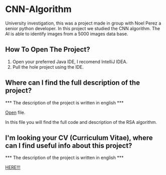 # CNN-Algorithm
University investigation, this was a project made in group with Noel Perez a senior python developer. In this project we studied the CNN algorithm. The AI is able to identify images from a 5000 images data base.  


## How To Open The Project?
1. Open your preferred Java IDE, I recomend IntelliJ IDEA. 
2. Pull the hole project using the IDE.

## Where can I find the full description of the project?
*** The description of the project is written in english ***

[Open](https://github.com/juanfranciscocis/CNN-Algorithm-/blob/a6a13c422fed17c5b0ce60abd452baaf7fac0bc5/CNN.pdf) file. 

In this file you will find the full code and description of the RSA algorithm.

## I'm looking your CV (Curriculum Vitae), where can I find useful info about this project? 
*** The description of the project is written in english ***

[HERE!!!](https://github.com/juanfranciscocis/CNN-Algorithm-/blob/a6a13c422fed17c5b0ce60abd452baaf7fac0bc5/CNN.pdf)
